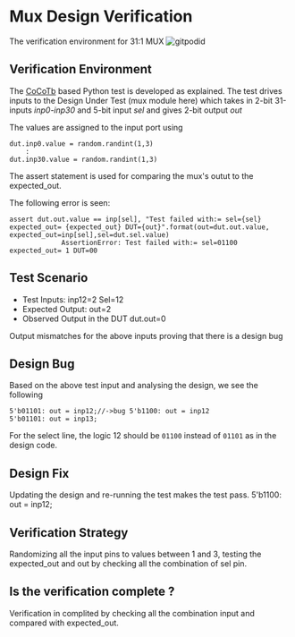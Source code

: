 # Mux Design Verification

The verification environment for 31:1 MUX 
![gitpodid](https://user-images.githubusercontent.com/109474211/181925564-cebad5ba-21c3-4790-973d-b63d51a1329a.JPG)

## Verification Environment

The [CoCoTb](https://www.cocotb.org/) based Python test is developed as explained. The test drives inputs to the Design Under Test (mux module here) which takes in 2-bit 31-inputs *inp0-inp30* and 5-bit input *sel* and gives 2-bit output *out*

The values are assigned to the input port using 
```
dut.inp0.value = random.randint(1,3)
    :
dut.inp30.value = random.randint(1,3)
```

The assert statement is used for comparing the mux's outut to the expected_out.

The following error is seen:
```
assert dut.out.value == inp[sel], "Test failed with:= sel={sel}  expected_out= {expected_out} DUT={out}".format(out=dut.out.value, expected_out=inp[sel],sel=dut.sel.value)
             AssertionError: Test failed with:= sel=01100  expected_out= 1 DUT=00
```
## Test Scenario 
- Test Inputs: inp12=2 Sel=12
- Expected Output: out=2
- Observed Output in the DUT dut.out=0

Output mismatches for the above inputs proving that there is a design bug

## Design Bug
Based on the above test input and analysing the design, we see the following

```
5'b01101: out = inp12;//->bug 5'b1100: out = inp12
5'b01101: out = inp13;
```
For the select line, the logic 12 should be ``01100`` instead of ``01101`` as in the design code.

## Design Fix
Updating the design and re-running the test makes the test pass.
5'b1100: out = inp12;



## Verification Strategy
Randomizing all the input pins to values between 1 and 3, testing the expected_out and out by checking all the combination of sel pin.

## Is the verification complete ?
Verification in complited by checking all the combination input and compared with expected_out.
